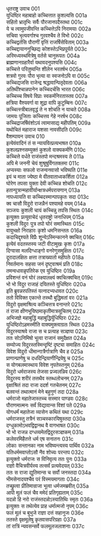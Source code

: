 धृतराष्ट्र उवाच	001  
युधिष्ठिर महाबाहो कच्चित्तात कुशल्यसि	001a  
सहितो भ्रातृभिः सर्वैः पौरजानपदैस्तथा	001c  
ये च त्वामुपजीवन्ति कच्चित्तेऽपि निरामयाः	002a  
सचिवा भृत्यवर्गाश्च गुरवश्चैव ते विभो	002c  
कच्चिद्वर्तसि पौराणीं वृत्तिं राजर्षिसेविताम्	003a  
कच्चिद्दायाननुच्छिद्य कोशस्तेऽभिप्रपूर्यते	003c  
अरिमध्यस्थमित्रेषु वर्तसे चानुरूपतः	004a  
ब्राह्मणानग्रहारैर्वा यथावदनुपश्यसि	004c  
कच्चित्ते परितुष्यन्ति शीलेन भरतर्षभ	005a  
शत्रवो गुरवः पौरा भृत्या वा स्वजनोऽपि वा	005c  
कच्चिद्यजसि राजेन्द्र श्रद्धावान्पितृदेवताः	006a  
अतिथींश्चान्नपानेन कच्चिदर्चसि भारत	006c  
कच्चिच्च विषये विप्राः स्वकर्मनिरतास्तव	007a  
क्षत्रिया वैश्यवर्गा वा शूद्रा वापि कुटुम्बिनः	007c  
कच्चित्स्त्रीबालवृद्धं ते न शोचति न याचते	008a  
जामयः पूजिताः कच्चित्तव गेहे नरर्षभ	008c  
कच्चिद्राजर्षिवंशोऽयं त्वामासाद्य महीपतिम्	009a  
यथोचितं महाराज यशसा नावसीदति	009c  
वैशम्पायन उवाच	010  
इत्येवंवादिनं तं स न्यायवित्प्रत्यभाषत	010a  
कुशलप्रश्नसम्युक्तं कुशलो वाक्यकर्मणि	010c  
कच्चित्ते वर्धते राजंस्तपो मन्दश्रमस्य ते	011a  
अपि मे जननी चेयं शुश्रूषुर्विगतक्लमा	011c  
अप्यस्याः सफलो राजन्वनवासो भविष्यति	011e  
इयं च माता ज्येष्ठा मे वीतवाताध्वकर्शिता	012a  
घोरेण तपसा युक्ता देवी कच्चिन्न शोचति	012c  
हतान्पुत्रान्महावीर्यान्क्षत्रधर्मपरायणान्	013a  
नापध्यायति वा कच्चिदस्मान्पापकृतः सदा	013c  
क्व चासौ विदुरो राजन्नैनं पश्यामहे वयम्	014a  
सञ्जयः कुशली चायं कच्चिन्नु तपसि स्थितः	014c  
इत्युक्तः प्रत्युवाचेदं धृतराष्ट्रो जनाधिपम्	015a  
कुशली विदुरः पुत्र तपो घोरं समास्थितः	015c  
वायुभक्षो निराहारः कृशो धमनिसन्ततः	016a  
कदाचिद्दृश्यते विप्रैः शून्येऽस्मिन्कानने क्वचित्	016c  
इत्येवं वदतस्तस्य जटी वीटामुखः कृशः	017a  
दिग्वासा मलदिग्धाङ्गो वनरेणुसमुक्षितः	017c  
दूरादालक्षितः क्षत्ता तत्राख्यातो महीपतेः	018a  
निवर्तमानः सहसा जनं दृष्ट्वाश्रमं प्रति	018c  
तमन्वधावन्नृपतिरेक एव युधिष्ठिरः	019a  
प्रविशन्तं वनं घोरं लक्ष्यालक्ष्यं क्वचित्क्वचित्	019c  
भो भो विदुर राजाहं दयितस्ते युधिष्ठिरः	020a  
इति ब्रुवन्नरपतिस्तं यत्नादभ्यधावत	020c  
ततो विविक्त एकान्ते तस्थौ बुद्धिमतां वरः	021a  
विदुरो वृक्षमाश्रित्य कञ्चित्तत्र वनान्तरे	021c  
तं राजा क्षीणभूयिष्ठमाकृतीमात्रसूचितम्	022a  
अभिजज्ञे महाबुद्धिं महाबुद्धिर्युधिष्ठिरः	022c  
युधिष्ठिरोऽहमस्मीति वाक्यमुक्त्वाग्रतः स्थितः	023a  
विदुरस्याश्रवे राजा स च प्रत्याह सञ्ज्ञया	023c  
ततः सोऽनिमिषो भूत्वा राजानं समुदैक्षत	024a  
सम्योज्य विदुरस्तस्मिन्दृष्टिं दृष्ट्या समाहितः	024c  
विवेश विदुरो धीमान्गात्रैर्गात्राणि चैव ह	025a  
प्राणान्प्राणेषु च दधदिन्द्रियाणीन्द्रियेषु च	025c  
स योगबलमास्थाय विवेश नृपतेस्तनुम्	026a  
विदुरो धर्मराजस्य तेजसा प्रज्वलन्निव	026c  
विदुरस्य शरीरं तत्तथैव स्तब्धलोचनम्	027a  
वृक्षाश्रितं तदा राजा ददर्श गतचेतनम्	027c  
बलवन्तं तथात्मानं मेने बहुगुणं तदा	028a  
धर्मराजो महातेजास्तच्च सस्मार पाण्डवः	028c  
पौराणमात्मनः सर्वं विद्यावान्स विशां पते	029a  
योगधर्मं महातेजा व्यासेन कथितं यथा	029c  
धर्मराजस्तु तत्रैनं सञ्चस्कारयिषुस्तदा	030a  
दग्धुकामोऽभवद्विद्वानथ वै वागभाषत	030c  
भो भो राजन्न दग्धव्यमेतद्विदुरसञ्ज्ञकम्	031a  
कलेवरमिहैतत्ते धर्म एष सनातनः	031c  
लोकाः सन्तानका नाम भविष्यन्त्यस्य पार्थिव	032a  
यतिधर्ममवाप्तोऽसौ नैव शोच्यः परन्तप	032c  
इत्युक्तो धर्मराजः स विनिवृत्य ततः पुनः	033a  
राज्ञो वैचित्रवीर्यस्य तत्सर्वं प्रत्यवेदयत्	033c  
ततः स राजा द्युतिमान्स च सर्वो जनस्तदा	034a  
भीमसेनादयश्चैव परं विस्मयमागताः	034c  
तच्छ्रुत्वा प्रीतिमान्राजा भूत्वा धर्मजमब्रवीत्	035a  
आपो मूलं फलं चैव ममेदं प्रतिगृह्यताम्	035c  
यदन्नो हि नरो राजंस्तदन्नोऽस्यातिथिः स्मृतः	036a  
इत्युक्तः स तथेत्येव प्राह धर्मात्मजो नृपम्	036c  
फलं मूलं च बुभुजे राज्ञा दत्तं सहानुजः	036e  
ततस्ते वृक्षमूलेषु कृतवासपरिग्रहाः	037a  
तां रात्रिं न्यवसन्सर्वे फलमूलजलाशनाः	037c  

